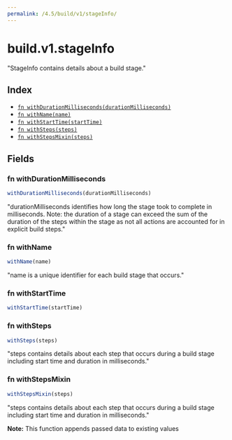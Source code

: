 ```yaml
---
permalink: /4.5/build/v1/stageInfo/
---
```


# build.v1.stageInfo

"StageInfo contains details about a build stage."

## Index

* [`fn withDurationMilliseconds(durationMilliseconds)`](#fn-withdurationmilliseconds)
* [`fn withName(name)`](#fn-withname)
* [`fn withStartTime(startTime)`](#fn-withstarttime)
* [`fn withSteps(steps)`](#fn-withsteps)
* [`fn withStepsMixin(steps)`](#fn-withstepsmixin)

## Fields

### fn withDurationMilliseconds

```ts
withDurationMilliseconds(durationMilliseconds)
```

"durationMilliseconds identifies how long the stage took to complete in milliseconds. Note: the duration of a stage can exceed the sum of the duration of the steps within the stage as not all actions are accounted for in explicit build steps."

### fn withName

```ts
withName(name)
```

"name is a unique identifier for each build stage that occurs."

### fn withStartTime

```ts
withStartTime(startTime)
```



### fn withSteps

```ts
withSteps(steps)
```

"steps contains details about each step that occurs during a build stage including start time and duration in milliseconds."

### fn withStepsMixin

```ts
withStepsMixin(steps)
```

"steps contains details about each step that occurs during a build stage including start time and duration in milliseconds."

**Note:** This function appends passed data to existing values